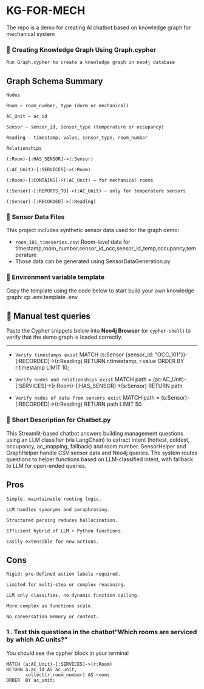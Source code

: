 # KG-FOR-MECH
The repo is a demo for creating AI chatbot based on knowledge graph for mechanical system

### 📂 Creating Knowledge Graph Using Graph.cypher 

    Run Graph.cypher to create a knowledge graph in neo4j database 
## Graph Schema Summary
`Nodes`

    Room — room_number, type (dorm or mechanical)

    AC_Unit — ac_id

    Sensor — sensor_id, sensor_type (temperature or occupancy)

    Reading — timestamp, value, sensor_type, room_number

`Relationships`

    (:Room)-[:HAS_SENSOR]->(:Sensor)

    (:AC_Unit)-[:SERVICES]->(:Room)

    (:Room)-[:CONTAINS]->(:AC_Unit) — for mechanical rooms

    (:Sensor)-[:REPORTS_TO]->(:AC_Unit) — only for temperature sensors

    (:Sensor)-[:RECORDED]->(:Reading)

### 📂 Sensor Data Files

This project includes synthetic sensor data used for the graph demo:

- `room_101_timeseries.csv`: Room-level data for timestamp,room_number,sensor_id_occ,sensor_id_temp,occupancy,temperature
- Those data can be generated using SensorDataGeneration.py

### 📂 Environment variable template 
Copy the template using the code below to start build your own knowledge graph:
cp .env.template .env


## 🧪 Manual test queries

Paste the Cypher snippets below into **Neo4j Browser** (or `cypher-shell`) to
verify that the demo graph is loaded correctly.

---
- `Verify timestamps exist`
MATCH (s:Sensor {sensor_id: "OCC_101"})-[:RECORDED]->(r:Reading)
RETURN r.timestamp, r.value
ORDER BY r.timestamp
LIMIT 10;

- `Verify nodes and relationships exist`
MATCH path = (ac:AC_Unit)-[:SERVICES]->(r:Room)-[:HAS_SENSOR]->(s:Sensor)
RETURN path

- `Verify nodes of data from sensors exist`
MATCH path = (s:Sensor)-[:RECORDED]->(r:Reading)
RETURN path
LIMIT 50

### 📂 Short Description for Chatbot.py

This Streamlit-based chatbot answers building management questions using an LLM classifier (via LangChain) to extract intent (hottest, coldest, occupancy, ac_mapping, fallback) and room number. SensorHelper and GraphHelper handle CSV sensor data and Neo4j queries. The system routes questions to helper functions based on LLM-classified intent, with fallback to LLM for open-ended queries.

## Pros

    Simple, maintainable routing logic.

    LLM handles synonyms and paraphrasing.

    Structured parsing reduces hallucination.

    Efficient hybrid of LLM + Python functions.

    Easily extensible for new actions.

## Cons

    Rigid: pre-defined action labels required.

    Limited for multi-step or complex reasoning.

    LLM only classifies, no dynamic function calling.

    More complex as functions scale.

    No conversation memory or context.

### 1 . Test this questiona in the chatbot“Which rooms are serviced by which AC units?”

You should see the cypher block in your terminal 
```cypher  
MATCH (a:AC_Unit)-[:SERVICES]->(r:Room)
RETURN a.ac_id AS ac_unit,
       collect(r.room_number) AS rooms
ORDER  BY ac_unit;